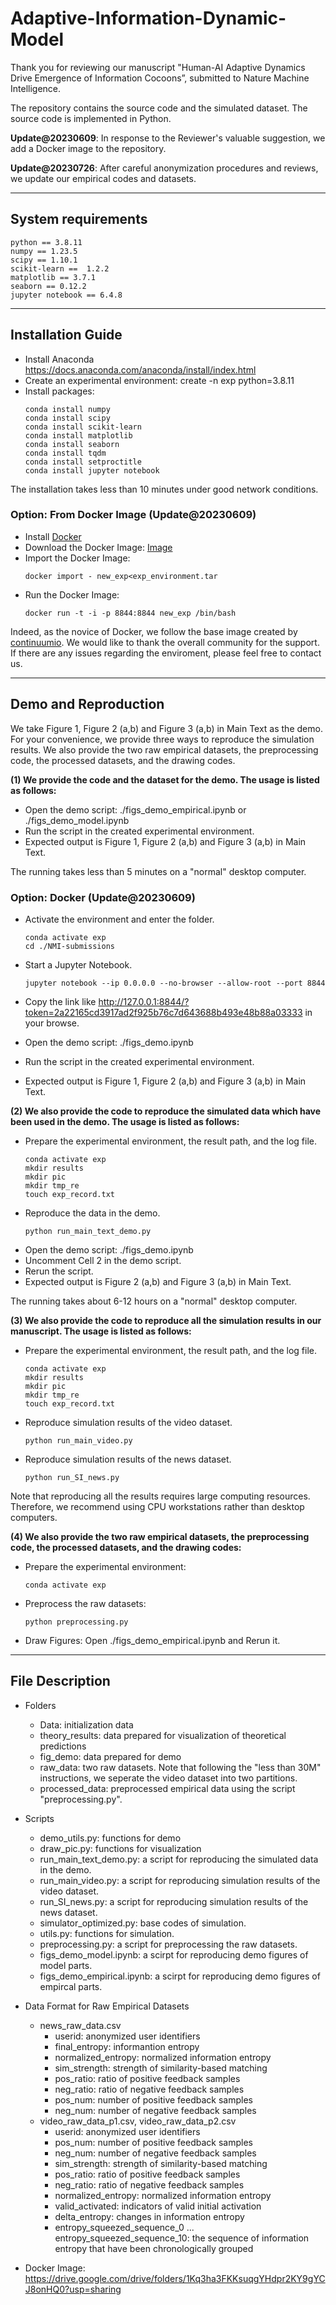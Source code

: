# Adaptive-Information-Dynamic-Model

Thank you for reviewing our manuscript "Human-AI Adaptive Dynamics Drive Emergence of Information Cocoons”, submitted to Nature Machine Intelligence.

The repository contains the source code and the simulated dataset. The source code is implemented in Python.

**Update@20230609**: In response to the Reviewer's valuable suggestion, we add a Docker image to the repository. 

**Update@20230726**: After careful anonymization procedures and reviews, we update our empirical codes and datasets.


---

## System requirements
```
python == 3.8.11
numpy == 1.23.5
scipy == 1.10.1
scikit-learn ==  1.2.2
matplotlib == 3.7.1
seaborn == 0.12.2
jupyter notebook == 6.4.8
```
---
## Installation Guide

* Install Anaconda https://docs.anaconda.com/anaconda/install/index.html
* Create an experimental environment: create -n exp python=3.8.11
* Install packages: 
    ```shell
    conda install numpy
    conda install scipy
    conda install scikit-learn
    conda install matplotlib
    conda install seaborn
    conda install tqdm
    conda install setproctitle
    conda install jupyter notebook
    ```

The installation takes less than 10 minutes under good network conditions.

### Option: From Docker Image (Update@20230609)

* Install [Docker](https://docs.docker.com/install/)
* Download the Docker Image: [Image](https://drive.google.com/drive/folders/1Kq3ha3FKKsuqgYHdpr2KY9gYCJ8onHQ0?usp=sharing)
* Import the Docker Image:
    ```shell
    docker import - new_exp<exp_environment.tar
    ```
* Run the Docker Image:
    ```shell
    docker run -t -i -p 8844:8844 new_exp /bin/bash
    ```

Indeed, as the novice of Docker, we follow the base image created by [continuumio](https://hub.docker.com/r/continuumio/anaconda3). We would like to thank the overall community for the support. If there are any issues regarding the enviroment, please feel free to contact us.

---

## Demo and Reproduction

We take Figure 1, Figure 2 (a,b) and Figure 3 (a,b) in Main Text as the demo. For your convenience, we provide three ways to reproduce the simulation results. We also provide the two raw empirical datasets, the preprocessing code, the processed datasets, and the drawing codes.

**(1) We provide the code and the dataset for the demo. The usage is listed as follows:**

* Open the demo script: ./figs_demo_empirical.ipynb or ./figs_demo_model.ipynb
* Run the script in the created experimental environment.
* Expected output is Figure 1, Figure 2 (a,b) and Figure 3 (a,b) in Main Text.

The running takes less than 5 minutes on a "normal" desktop computer.

### Option: Docker (Update@20230609)

* Activate the environment and enter the folder.
    ```shell
    conda activate exp
    cd ./NMI-submissions
    ```

* Start a Jupyter Notebook.
    ```shell
    jupyter notebook --ip 0.0.0.0 --no-browser --allow-root --port 8844
    ```
* Copy the link like http://127.0.0.1:8844/?token=2a22165cd3917ad2f925b76c7d643688b493e48b88a03333 in your browse. 
* Open the demo script: ./figs_demo.ipynb
* Run the script in the created experimental environment.
* Expected output is Figure 1, Figure 2 (a,b) and Figure 3 (a,b) in Main Text.


**(2) We also provide the code to reproduce the simulated data which have been used in the demo. The usage is listed as follows:**

* Prepare the experimental environment, the result path, and the log file.
    ```shell
    conda activate exp 
    mkdir results
    mkdir pic
    mkdir tmp_re
    touch exp_record.txt
    ```
* Reproduce the data in the demo.
    ```shell
    python run_main_text_demo.py
    ```
* Open the demo script: ./figs_demo.ipynb
* Uncomment Cell 2 in the demo script.
* Rerun the script.
* Expected output is Figure 2 (a,b) and Figure 3 (a,b) in Main Text.

The running takes about 6-12 hours on a "normal" desktop computer.

**(3) We also provide the code to reproduce all the simulation results in our manuscript. The usage is listed as follows:**

* Prepare the experimental environment, the result path, and the log file.
    ```shell
    conda activate exp 
    mkdir results
    mkdir pic
    mkdir tmp_re
    touch exp_record.txt
    ```
* Reproduce simulation results of the video dataset.
    ```shell
    python run_main_video.py
    ```
* Reproduce simulation results of the news dataset.
    ```shell
    python run_SI_news.py
    ```
 
Note that reproducing all the results requires large computing resources. Therefore, we recommend using CPU workstations rather than desktop computers.

**(4)  We also provide the two raw empirical datasets, the preprocessing code, the processed datasets, and the drawing codes:**

* Prepare the experimental environment: 
    ```shell
    conda activate exp 
    ```
* Preprocess the raw datasets:
    ```shell
    python preprocessing.py
    ```

* Draw Figures: Open ./figs_demo_empirical.ipynb and Rerun it.

---

## File Description

* Folders
    * Data: initialization data
    * theory_results: data prepared for visualization of theoretical predictions
    * fig_demo: data prepared for demo
    * raw_data: two raw datasets. Note that following the "less than 30M" instructions, we seperate the video dataset into two partitions. 
    * processed_data: preprocessed empirical data using the script "preprocessing.py".

* Scripts
    * demo_utils.py: functions for demo
    * draw_pic.py: functions for visualization
    * run_main_text_demo.py: a script for reproducing the simulated data in the demo.
    * run_main_video.py: a script for reproducing simulation results of the video dataset.
    * run_SI_news.py: a script for reproducing simulation results of the news dataset.
    * simulator_optimized.py: base codes of simulation.
    * utils.py: functions for simulation.
    * preprocessing.py: a script for preprocessing the raw datasets.
    * figs_demo_model.ipynb: a scirpt for reproducing demo figures of model parts.
    * figs_demo_empirical.ipynb: a scirpt for reproducing demo figures of empircal parts.
* Data Format for Raw Empirical Datasets
    * news_raw_data.csv
        * userid: anonymized user identifiers
        * final_entropy: informantion entropy
        * normalized_entropy: normalized information entropy
        * sim_strength: strength of similarity-based matching
        * pos_ratio: ratio of positive feedback samples
        * neg_ratio: ratio of negative feedback samples
        * pos_num: number of positive feedback samples
        * neg_num: number of negative feedback samples
    * video_raw_data_p1.csv, video_raw_data_p2.csv 
        * userid: anonymized user identifiers
        * pos_num: number of positive feedback samples
        * neg_num: number of negative feedback samples
        * sim_strength: strength of similarity-based matching
        * pos_ratio: ratio of positive feedback samples
        * neg_ratio: ratio of negative feedback samples
        * normalized_entropy: normalized information entropy
        * valid_activated: indicators of valid initial activation
        * delta_entropy: changes in information entropy
        * entropy_squeezed_sequence_0 ... entropy_squeezed_sequence_10: the sequence of information entropy that have been chronologically grouped

* Docker Image: https://drive.google.com/drive/folders/1Kq3ha3FKKsuqgYHdpr2KY9gYCJ8onHQ0?usp=sharing


















